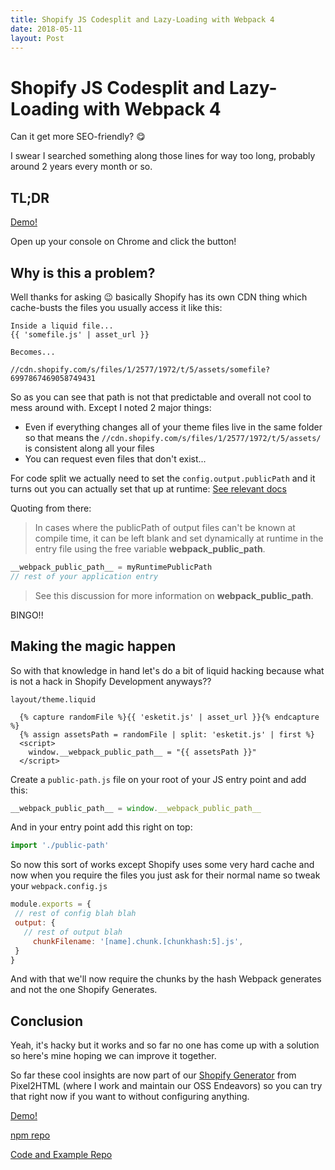 ```yaml
---
title: Shopify JS Codesplit and Lazy-Loading with Webpack 4
date: 2018-05-11
layout: Post
---
```


# Shopify JS Codesplit and Lazy-Loading with Webpack 4
Can it get more SEO-friendly? 😋

I swear I searched something along those lines for way too long, probably around 2 years every month or so.

## TL;DR
[Demo!](https://pixelbikeshop.myshopify.com/)

Open up your console on Chrome and click the button!

## Why is this a problem?
Well thanks for asking 😉 basically Shopify has its own CDN thing which cache-busts the files you usually access it like this:

```liquid
Inside a liquid file...
{{ 'somefile.js' | asset_url }}

Becomes...

//cdn.shopify.com/s/files/1/2577/1972/t/5/assets/somefile?6997867469058749431
```

So as you can see that path is not that predictable and overall not cool to mess around with. Except I noted 2 major things:

- Even if everything changes all of your theme files live in the same folder so that means the `//cdn.shopify.com/s/files/1/2577/1972/t/5/assets/` is consistent along all your files
- You can request even files that don't exist...

For code split we actually need to set the `config.output.publicPath` and it turns out you can actually set that up at runtime: 
[See relevant docs](https://webpack.js.org/configuration/output/#output-publicpath)

Quoting from there:

> In cases where the publicPath of output files can't be known at compile time, it can be left blank and set dynamically at runtime in the entry file using the free variable __webpack_public_path__.

```js
__webpack_public_path__ = myRuntimePublicPath
// rest of your application entry
```

> See this discussion for more information on __webpack_public_path__.

BINGO!!

## Making the magic happen
So with that knowledge in hand let's do a bit of liquid hacking because what is not a hack in Shopify Development anyways??

`layout/theme.liquid`

```liquid
  {% capture randomFile %}{{ 'esketit.js' | asset_url }}{% endcapture %}
  {% assign assetsPath = randomFile | split: 'esketit.js' | first %}
  <script>
    window.__webpack_public_path__ = "{{ assetsPath }}"
  </script>
```

Create a `public-path.js` file on your root of your JS entry point and add this:

```js
__webpack_public_path__ = window.__webpack_public_path__
```

And in your entry point add this right on top:

```js
import './public-path'
```

So now this sort of works except Shopify uses some very hard cache and now when you require the files you just ask for their normal name so tweak your `webpack.config.js` 

```js
module.exports = {
 // rest of config blah blah
 output: {
   // rest of output blah
	 chunkFilename: '[name].chunk.[chunkhash:5].js',
 }
}
```

And with that we'll now require the chunks by the hash Webpack generates and not the one Shopify Generates.

## Conclusion
Yeah, it's hacky but it works and so far no one has come up with a solution so here's mine hoping we can improve it together.

So far these cool insights are now part of our [Shopify Generator](https://www.npmjs.com/package/@pixel2html/generator-shopify) from Pixel2HTML (where I work and maintain our OSS Endeavors) so you can try that right now if you want to without configuring anything.

[Demo!](https://pixelbikeshop.myshopify.com/)

[npm repo](https://www.npmjs.com/package/@pixel2html/generator-shopify)

[Code and Example Repo](https://github.com/Pixel2HTML/Pixel2HTML/tree/master/packages/generator-shopify)
